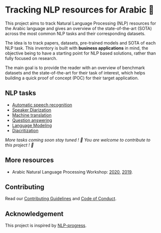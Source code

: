 # Tracking NLP resources for Arabic 🚀

This project aims to track Natural Language Processing (NLP) resources for the Arabic language and gives an overview
of the state-of-the-art (SOTA) across the most common NLP tasks and their corresponding datasets.

The idea is to track papers, datasets, pre-trained models and SOTA of each NLP task. This inventory is built with **business applications** in mind, the objective being to have a starting point for NLP based solutions, rather than fully focused on research.

The main goal is to provide the reader with an overview of benchmark datasets and the state-of-the-art for their
task of interest, which helps building a quick proof of concept (POC) for their target application. 

## NLP tasks

- [Automatic speech recognition](automatic_speech_recognition/index.md)
- [Speaker Diarization](diarization/index.md)
- [Machine translation](machine_translation/index.md)
- [Question answering](question_answering/index.md)
- [Language Modeling](language_modeling/index.md)
- [Diacritization](diacritization/index.md)

*More tasks coming soon stay tuned ! 🤩 You are welcome to contribute to this project ! 🙏*

 ## More resources
 - Arabic Natural Language Processing Workshop: [2020](https://sites.google.com/corp/view/wanlp-2020), [2019](https://sites.google.com/view/wanlp-2019).
 
## Contributing
Read our [Contributing Guidelines](contributing/index.md) and [Code of Conduct](code_of_conduct/index.md).

## Acknowledgement
This project is inspired by [NLP-progress](https://nlpprogress.com/). 
